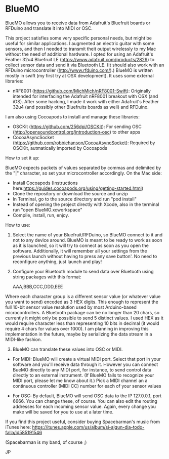 # BlueMO
BlueMO allows you to receive data from Adafruit's Bluefruit boards or RFDuino and translate it into MIDI or OSC.

This project satisfies some very specific personal needs, but might be useful for similar applications. I augmented an electric guitar with some sensors, and then I needed to transmit theit output wirelessly to my Mac without the need of additional hardware. I opted for using an Adafruit's Feather 32u4 Bluefruit LE (https://www.adafruit.com/products/2829) to collect sensor data and send it via Bluetooth LE. (It should also work with an RFDuino microcontroller (http://www.rfduino.com/).) BlueMO is written mostly in swift (my first try at OSX development). It uses some external libraries:

- nRF8001 (https://github.com/MichMich/nRF8001-Swift): Originally intended for interfacing the Adafruit nRF8001 breakout with OSX (and iOS). After some hacking, I made it work with either Adafruit's Feather 32u4 (and possibly other Bluefruits boards as well) and RFDuino.

I am also using Cocoapods to install and manage these libraries:

- OSCKit (https://github.com/256dpi/OSCKit): For sending OSC (http://opensoundcontrol.org/introduction-osc) to other apps
- CocoaAsyncSocket (https://github.com/robbiehanson/CocoaAsyncSocket): Required by OSCKit, autmatically imported by Cocoapods

How to set it up:

BlueMO expects packets of values separated by commas and delimited by the "|" character, so set your microcontroller accordingly. On the Mac side:

- Install Cocoapods (Instructions here:https://guides.cocoapods.org/using/getting-started.html)
- Clone the repository or download the source and unzip
- In Terminal, go to the source directory and run "pod install"
- Instead of opening the project directly with Xcode, also in the terminal run "open BlueMO.xcworkspace"
- Compile, install, run, enjoy.

How to use:

1. Select the name of your Bluefruit/RFDuino, so BlueMO connect to it and not to any device around. BlueMO is meant to be ready to work as soon as it is launched, so it will try to connect as soon as you open the software. Additionally, it will remember all your settings from the previous launch without having to press any save button'. No need to reconfigure anything, just launch and play!

2. Configure your Bluetooth module to send data over Bluetooth using string packages with this format:

    AAA,BBB,CCC,DDD,EEE

Where each character group is a different sensor value (or whatever value you want to send) encoded as 3 HEX digits. This enough to represent the full 10-bit sensor value resolution used by most Arduino-based microcontrollers.
A Bluetooth package can be no longer than 20 chars, so currently it might only be possible to send 5 distinct values. I used HEX as it would require character less than representing 10 bits in decimal (it would require 4 chars for values over 1000). I am planning in improving this implementation in the future, maybe by serializing the data stream in a MIDI-like fashion.

3. BlueMO can translate these values into OSC or MIDI.

* For MIDI:
BlueMO will create a virtual MIDI port. Select that port in your software and you'll receive data through it. However you can connect BueMO directly to any MIDI port, for instance, to send control data directly to an external instrument. (If BlueMO fails to recognize your MIDI port, please let me know about it.) Pick a MIDI channel an a continuous controller (MIDI CC) number for each of your sensor values 

* For OSC:
By default, BlueMO will send OSC data to the IP 127.0.0.1, port 6666. You can change these, of course.
You can also edit the routing addresses for each incoming sensor value. Again, every change you make will be saved for you to use at a later time.


If you find this project useful, consider buying Spacebarman's music from iTunes here: https://itunes.apple.com/us/album/si-algun-dia-todo-falla/id585191546

(Spacebarman is my band, of course ;)

JP

